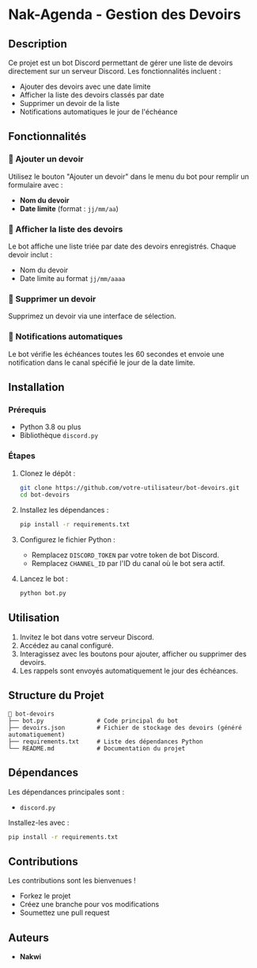# Nak-Agenda - Gestion des Devoirs

## Description
Ce projet est un bot Discord permettant de gérer une liste de devoirs directement sur un serveur Discord. 
Les fonctionnalités incluent :
- Ajouter des devoirs avec une date limite
- Afficher la liste des devoirs classés par date
- Supprimer un devoir de la liste
- Notifications automatiques le jour de l'échéance

## Fonctionnalités

### 🔹 Ajouter un devoir
Utilisez le bouton "Ajouter un devoir" dans le menu du bot pour remplir un formulaire avec :
- **Nom du devoir**
- **Date limite** (format : `jj/mm/aa`)

### 🔹 Afficher la liste des devoirs
Le bot affiche une liste triée par date des devoirs enregistrés. Chaque devoir inclut :
- Nom du devoir
- Date limite au format `jj/mm/aaaa`

### 🔹 Supprimer un devoir
Supprimez un devoir via une interface de sélection.

### 🔹 Notifications automatiques
Le bot vérifie les échéances toutes les 60 secondes et envoie une notification dans le canal spécifié le jour de la date limite.

## Installation

### Prérequis
- Python 3.8 ou plus
- Bibliothèque `discord.py`

### Étapes
1. Clonez le dépôt :
   ```bash
   git clone https://github.com/votre-utilisateur/bot-devoirs.git
   cd bot-devoirs
   ```

2. Installez les dépendances :
   ```bash
   pip install -r requirements.txt
   ```

3. Configurez le fichier Python :
   - Remplacez `DISCORD_TOKEN` par votre token de bot Discord.
   - Remplacez `CHANNEL_ID` par l'ID du canal où le bot sera actif.

4. Lancez le bot :
   ```bash
   python bot.py
   ```

## Utilisation

1. Invitez le bot dans votre serveur Discord.
2. Accédez au canal configuré.
3. Interagissez avec les boutons pour ajouter, afficher ou supprimer des devoirs.
4. Les rappels sont envoyés automatiquement le jour des échéances.

## Structure du Projet

```
📁 bot-devoirs
├── bot.py               # Code principal du bot
├── devoirs.json         # Fichier de stockage des devoirs (généré automatiquement)
├── requirements.txt     # Liste des dépendances Python
└── README.md            # Documentation du projet
```

## Dépendances

Les dépendances principales sont :
- `discord.py`

Installez-les avec :
```bash
pip install -r requirements.txt
```

## Contributions
Les contributions sont les bienvenues !
- Forkez le projet
- Créez une branche pour vos modifications
- Soumettez une pull request

## Auteurs
- **Nakwi**
